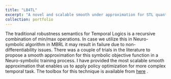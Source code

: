 ```yaml
---
title: "LB4TL"
excerpt: "A novel and scalable smooth under approximation for STL quantitative semantics, with application to Neuro-symbolic training process for a satisficing Neural Feedback Policy. <br/><img src='/images/LB4TL.png'>"
collection: portfolio
---
```


The traditional robustness semantics for Temporal Logics is a recursive combination of min/max operations. In case we utilize this in Neuro-symbolic algorithm in MBRL it may result in failure due to non-differentiability issues. There was a couple of trials in the literature to propose a smooth approximation for this symbolic objective function in a Neuro-symbolic training process. I have provided the most scalable smooth approximation that enables us to apply policy optimization for more complex temporal task. The toolbox for this technique is available from [here](https://github.com/Navidhashemicodes/LB4TL)  . 
